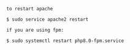     to restart apache

    $ sudo service apache2 restart 

    if you are using fpm:

    $ sudo systemctl restart php8.0-fpm.service